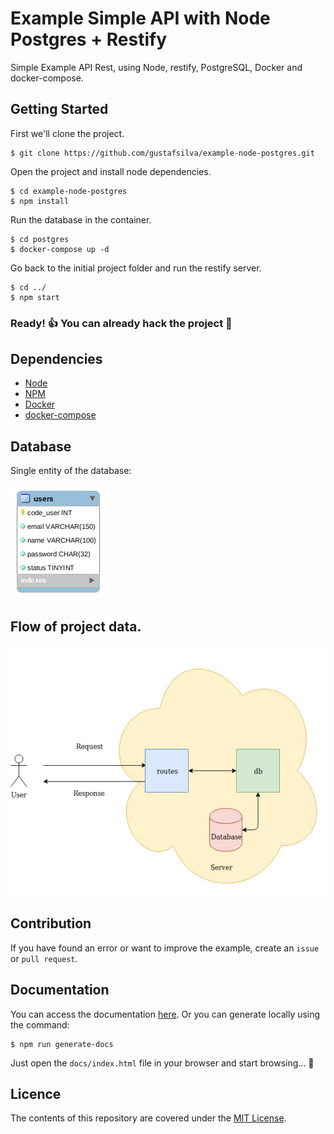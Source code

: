 # Example Simple API with Node Postgres + Restify
Simple Example API Rest, using Node, restify, PostgreSQL, Docker and docker-compose.

## Getting Started

First we'll clone the project.

```shell
$ git clone https://github.com/gustafsilva/example-node-postgres.git
```

Open the project and install node dependencies.

```shell
$ cd example-node-postgres
$ npm install
```

Run the database in the container.

```shell
$ cd postgres
$ docker-compose up -d
```

Go back to the initial project folder and run the restify server.
```shell
$ cd ../
$ npm start
```

### Ready! :+1: You can already hack the project :rocket:

## Dependencies
* [Node](https://nodejs.org/)
* [NPM](https://www.npmjs.com/)
* [Docker](https://www.docker.com/)
* [docker-compose](https://docs.docker.com/compose/)

## Database

Single entity of the database:

![](docs/img/eer_diagram.png)

## Flow of project data.
![](docs/img/flow_chart.jpg)


## Contribution
If you have found an error or want to improve the example, create an `issue` or `pull request`.

## Documentation
You can access the documentation [here](https://gustafsilva.github.io/example-node-postgres/docs/).
Or you can generate locally using the command:

```shell
$ npm run generate-docs
```

Just open the `docs/index.html` file in your browser and start browsing... :green_book:


## Licence
The contents of this repository are covered under the [MIT License](https://github.com/gustafsilva/example-node-postgres/blob/master/LICENSE).